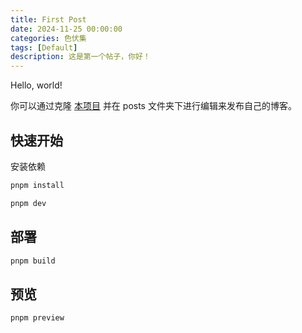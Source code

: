 ```yaml
---
title: First Post
date: 2024-11-25 00:00:00
categories: 色伏集
tags: [Default]
description: 这是第一个帖子，你好！
---
```

Hello, world!

你可以通过克隆 [本项目](https://github.com/irorange27/mock_blog) 并在 posts 文件夹下进行编辑来发布自己的博客。

## 快速开始

安装依赖

```bash
pnpm install
```

```bash
pnpm dev
```

## 部署

```bash
pnpm build
```

## 预览

```bash
pnpm preview
```
